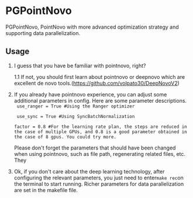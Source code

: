 # PGPointNovo
PGPointNovo, PointNovo with more advanced optimization strategy and supporting data parallelization.

## Usage

  1. I guess that you have be familiar with pointnovo, right? 
  
     1.1 If not, you should first learn about pointnovo or deepnovo which are excellent de novo tools.(https://github.com/volpato30/DeepNovoV2)
  
  2. If you already have pointnovo experience, you can adjust some additional parameters in config. Here are some parameter descriptions.<br>
     `
     use_ranger = True #Using the Ranger optimizer` <br>
     
     
     `
     use_sync = True #Using SyncBatchNormalization`  <br>
  
     
     `
     factor = 0.8 #For the learning rate plan, the steps are reduced in the case of multiple GPUs,
     and 0.8 is a good parameter obtained in the case of 8 gpus. You could try more.
     `
     
     Please don't forget the parameters that should have been changed when using pointnovo, such as file path, regenerating related files, etc. They 
     
  3. Ok, if you don't care about the deep learning technology, after configuring the relevant parameters, you just need to enter` make rec `on the terminal to start running. Richer parameters for data parallelization are set in the makefile file.
